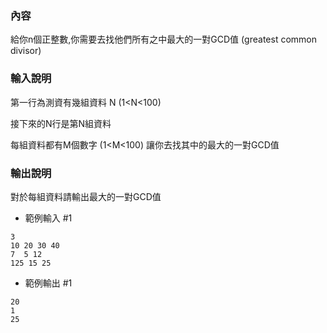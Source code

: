 ### 內容

給你n個正整數,你需要去找他們所有之中最大的一對GCD值 (greatest common divisor)

### 輸入說明

第一行為測資有幾組資料 N (1<N<100)

接下來的N行是第N組資料

每組資料都有M個數字 (1<M<100) 讓你去找其中的最大的一對GCD值

 

### 輸出說明

對於每組資料請輸出最大的一對GCD值

- 範例輸入 #1
```
3
10 20 30 40
7  5 12
125 15 25
```

- 範例輸出 #1
```
20
1
25
```
